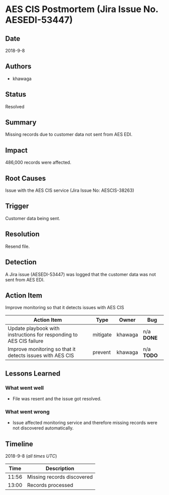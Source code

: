 # AES CIS Postmortem (Jira Issue No. AESEDI-53447)

## Date

2018-9-8

## Authors

* khawaga

## Status

Resolved

## Summary

Missing records due to customer data not sent from AES EDI.

## Impact

486,000 records were affected.

## Root Causes

Issue with the AES CIS service (Jira Issue No: AESCIS-38263)

## Trigger

Customer data being sent.

## Resolution

Resend file.

## Detection

A Jira issue (AESEDI-53447) was logged that the customer data was not sent from AES EDI.

## Action Item

Improve monitoring so that it detects issues with AES CIS

| Action Item | Type | Owner | Bug |
| ----------- | ---- | ----- | --- |
| Update playbook with instructions for responding to AES CIS failure | mitigate | khawaga | n/a **DONE** |
| Improve monitoring so that it detects issues with AES CIS | prevent | khawaga | n/a **TODO** |

## Lessons Learned

### What went well

* File was resent and the issue got resolved.

### What went wrong

* Issue affected monitoring service and therefore missing records were not discovered automatically.

## Timeline

2018-9-8 (*all times UTC*)

| Time  | Description |
| ----- | ----------- |
| 11:56 | Missing records discovered |
| 13:00 | Records processed |


